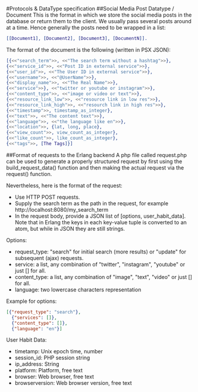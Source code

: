 #Protocols & DataType specification
##Social Media Post Datatype / Document
This is the format in which we store the social media posts in the database or return them to the client.
We usually pass several posts around at a time. Hence generally the posts need to be wrapped in a list:
```erlang
[[Document1], [Document2], [Document3], [DocumentN]].
```
The format of the document is the following (written in PSX JSON):
```erlang
[{<<"search_term">>, <<"The search term without a hashtag">>},
{<<"service_id">>, <<"Post ID in external service">>},
{<<"user_id">>, <<"The User ID in external service">>},
{<<"username">>, <<"@UserName">>},
{<<"display_name">>, <<"The Real Name">>},
{<<"service">>}, <<"twitter or youtube or instagram">>},
{<<"content_type">>, <<"image or video or text">>},
{<<"resource_link_low">>, <<"resource link in low res">>},
{<<"resource_link_high">>, <<"resourch link in high res">>},
{<<"timestamp">>, timestamp_as_integer},
{<<"text">>, <<"The content text">>},
{<<"language">>, <<"the language like en">>},
{<<"location">>, {lat, long, place},
{<<"view_count">>, view_count_as_integer},
{<<"like_count">>, like_count_as_integer},
{<<"tags">>, [The Tags]}]
```

##Format of requests to the Erlang backend
A php file called request.php can be used to generate a properly structured request by first using the build_request_data() function and then making the actual request via the request() function.

Nevertheless, here is the format of the request:
 - Use HTTP POST requests.
 - Supply the search term as the path in the request, for example http://localhost:8080/my_search_term
 - In the request body, provide a JSON list of [options, user_habit_data]. Note that in Erlang the keys in each key-value tuple is converted to an atom, but while in JSON they are still strings.

Options:
 - request_type: "search" for initial search (more results) or "update" for subsequent (ajax) requests.
 - service: a list, any combination of "twitter", "instagram", "youtube" or just [] for all.
 - content_type: a list, any combination of "image", "text", "video" or just [] for all.
 - language: two lowercase characters representation

Example for options: 
```json
[{"request_type": "search"},
  {"services": []},
  {"content_type": []},
  {"language": "en"}]
```
 
User Habit Data:
 - timetamp: Unix epoch time, number
 - session_id: PHP session string
 - ip_address: String
 - platform: Platform, free text
 - browser: Web browser, free text
 - browserversion: Web browser version, free text

